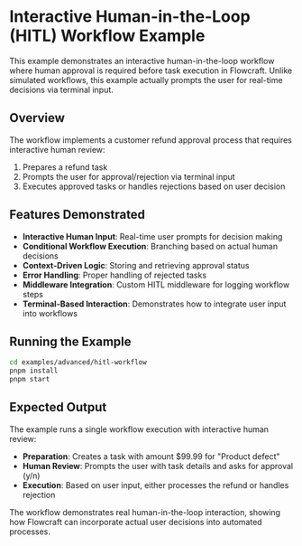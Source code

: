 # Interactive Human-in-the-Loop (HITL) Workflow Example

This example demonstrates an interactive human-in-the-loop workflow where human approval is required before task execution in Flowcraft. Unlike simulated workflows, this example actually prompts the user for real-time decisions via terminal input.

## Overview

The workflow implements a customer refund approval process that requires interactive human review:
1. Prepares a refund task
2. Prompts the user for approval/rejection via terminal input
3. Executes approved tasks or handles rejections based on user decision

## Features Demonstrated

- **Interactive Human Input**: Real-time user prompts for decision making
- **Conditional Workflow Execution**: Branching based on actual human decisions
- **Context-Driven Logic**: Storing and retrieving approval status
- **Error Handling**: Proper handling of rejected tasks
- **Middleware Integration**: Custom HITL middleware for logging workflow steps
- **Terminal-Based Interaction**: Demonstrates how to integrate user input into workflows

## Running the Example

```bash
cd examples/advanced/hitl-workflow
pnpm install
pnpm start
```

## Expected Output

The example runs a single workflow execution with interactive human review:

- **Preparation**: Creates a task with amount $99.99 for "Product defect"
- **Human Review**: Prompts the user with task details and asks for approval (y/n)
- **Execution**: Based on user input, either processes the refund or handles rejection

The workflow demonstrates real human-in-the-loop interaction, showing how Flowcraft can incorporate actual user decisions into automated processes.